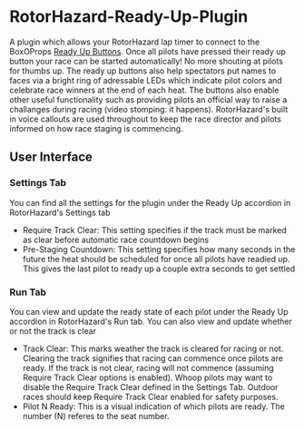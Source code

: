 # RotorHazard-Ready-Up-Plugin
A plugin which allows your RotorHazard lap timer to connect to the BoxOProps [Ready Up Buttons](https://www.etsy.com/listing/1668669369/rotorhazard-ready-up-button). Once all pilots have pressed their ready up button your race can be started automatically! No more shouting at pilots for thumbs up. The ready up buttons also help spectators put names to faces via a bright ring of adressable LEDs which indicate pilot colors and celebrate race winners at the end of each heat. The buttons also enable other useful functionality such as providing pilots an official way to raise a challanges during racing (video stomping: it happens). RotorHazard's built in voice callouts are used throughout to keep the race director and pilots informed on how race staging is commencing.

## User Interface
### Settings Tab
You can find all the settings for the plugin under the Ready Up accordion in RotorHazard's Settings tab
- Require Track Clear: This setting specifies if the track must be marked as clear before automatic race countdown begins
- Pre-Staging Countdown: This setting specifies how many seconds in the future the heat should be scheduled for once all pilots have readied up. This gives the last pilot to ready up a couple extra seconds to get settled
### Run Tab
You can view and update the ready state of each pilot under the Ready Up accordion in RotorHazard's Run tab. You can also view and update whether or not the track is clear
- Track Clear: This marks weather the track is cleared for racing or not. Clearing the track signifies that racing can commence once pilots are ready. If the track is not clear, racing will not commence (assuming Require Track Clear options is enabled). Whoop pilots may want to disable the Require Track Clear defined in the Settings Tab. Outdoor races should keep Require Track Clear enabled for safety purposes. 
- Pilot N Ready: This is a visual indication of which pilots are ready. The number (N) referes to the seat number.
